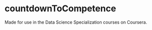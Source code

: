 countdownToCompetence
=====================

Made for use in the Data Science Specialization courses on Coursera.
